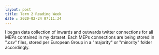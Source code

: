```yaml
---
layout: post
title: Term 2 Reading Week
date : 2020-02-24 07:11:34
---
```


I began data collection of inwards and outwards twitter connections for all MEPs contained in my dataset. Each MEPs connections are being stored in ".csv" files, stored per European Group in a "majority" or "minority" folder accordingly.  